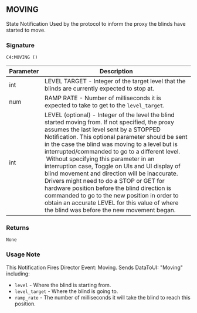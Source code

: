 ## MOVING

State Notification Used by the protocol to inform the proxy the blinds have started to move.

### Signature

`C4:MOVING ()`


| Parameter | Description |
| --- | --- |
| int | LEVEL TARGET -  Integer of the target level that the blinds are currently expected to stop at. |
| num | RAMP RATE - Number of milliseconds it is expected to take to get to the `level_target`. |
| int | LEVEL (optional) - Integer of the level the blind started moving from. If not specified, the proxy assumes the last level sent by a STOPPED Notification. This optional parameter should be sent in the case the blind was moving to a level but is interrupted/commanded to go to a different level.  Without specifying this parameter in an interruption case, Toggle on UIs and UI display of blind movement and direction will be inaccurate. Drivers might need to do a STOP or GET for hardware position before the blind direction is commanded to go to the new position in order to obtain an accurate LEVEL for this value of where the blind was before the new movement began. |


### Returns

`None`


### Usage Note

This Notification Fires Director Event: Moving. Sends DataToUI:  "Moving" including:

- `level` - Where the blind is starting from.
- `level_target` - Where the blind is going to.
- `ramp_rate` - The number of milliseconds it will take the blind to reach this position.